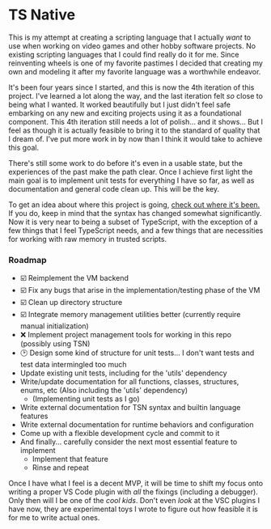 # TS Native
This is my attempt at creating a scripting language that I actually _want_ to use when working on video games and other hobby software projects.
No existing scripting languages that I could find really do it for me. Since reinventing wheels is one of my favorite pastimes I decided that
creating my own and modeling it after my favorite language was a worthwhile endeavor.

It's been four years since I started, and this is now the 4th iteration of this project. I've learned a lot along the way, and the last iteration
felt _so_ close to being what I wanted. It worked beautifully but I just didn't feel safe embarking on any new and exciting projects using it as
a foundational component. This 4th iteration still needs a lot of polish... and it shows... But I feel as though it is actually feasible to bring
it to the standard of quality that I dream of. I've put more work in by now than I think it would take to achieve this goal.

There's still some work to do before it's even in a usable state, but the experiences of the past make the path clear. Once I achieve first light
the main goal is to implement unit tests for everything I have so far, as well as documentation and general code clean up. This will be the key.

To get an idea about where this project is going, [check out where it's been.](https://github.com/mdecicco/ts-native/blob/before-overhaul/README.md)
If you do, keep in mind that the syntax has changed somewhat significantly. Now it is very near to being a subset of TypeScript, with the exception
of a few things that I feel TypeScript needs, and a few things that are necessities for working with raw memory in trusted scripts.

### Roadmap
- ☑️ Reimplement the VM backend
- ☑️ Fix any bugs that arise in the implementation/testing phase of the VM
- ☑️ Clean up directory structure
- ☑️ Integrate memory management utilities better (currently require manual initialization)
- ❌ Implement project management tools for working in this repo (possibly using TSN)
- 🕑 Design some kind of structure for unit tests... I don't want tests and test data intermingled too much
- Update existing unit tests, including for the 'utils' dependency
- Write/update documentation for all functions, classes, structures, enums, etc (Also including the 'utils' dependency)
  - (Implementing unit tests as I go)
- Write external documentation for TSN syntax and builtin language features
- Write external documentation for runtime behaviors and configuration
- Come up with a flexible development cycle and commit to it
- And finally... carefully consider the next most essential feature to implement
  - Implement that feature
  - Rinse and repeat

Once I have what I feel is a decent MVP, it will be time to shift my focus onto writing a proper VS Code plugin with *all* the fixings (including a
debugger). Only then will I be one of the _cool kids_. Don't even _look_ at the VSC plugins I have now, they are experimental toys I wrote to figure
out how feasible it is for me to write actual ones.
